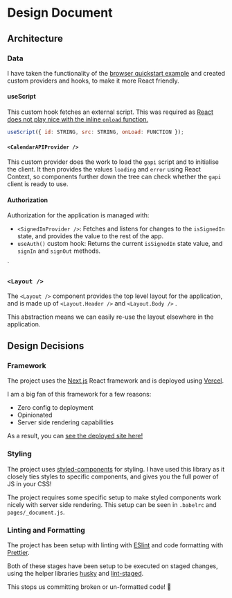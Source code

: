 # Design Document

## Architecture

### Data

I have taken the functionality of the [browser quickstart example](https://developers.google.com/calendar/quickstart/js) and created custom providers and hooks, to make it more React friendly.

#### useScript

This custom hook fetches an external script. This was required as [React does not play nice with the inline `onload` function.](https://github.com/facebook/react/issues/13863)

```javascript
useScript({ id: STRING, src: STRING, onLoad: FUNCTION });
```

#### `<CalendarAPIProvider />`

This custom provider does the work to load the `gapi` script and to initialise the client. It then provides the values `loading` and `error` using React Context, so components further down the tree can check whether the `gapi` client is ready to use.

#### Authorization
Authorization for the application is managed with:
- `<SignedInProvider />`: Fetches and listens for changes to the `isSignedIn` state, and provides the value to the rest of the app. 
- `useAuth()` custom hook: Returns the current `isSignedIn` state value, and `signIn` and `signOut` methods.

`
### `<Layout />`

The `<Layout />` component provides the top level layout for the application, and is made up of `<Layout.Header />` and `<Layout.Body />` .

This abstraction means we can easily re-use the layout elsewhere in the application.

## Design Decisions

### Framework

The project uses the [Next.js](https://nextjs.org/) React framework and is deployed using [Vercel](https://vercel.com/).

I am a big fan of this framework for a few reasons:

- Zero config to deployment
- Opinionated
- Server side rendering capabilities

As a result, you can [see the deployed site here!](https://bristol-to-toronto.vercel.app/)

### Styling

The project uses [styled-components](https://styled-components.com/) for styling. I have used this library as it closely ties styles to specific components, and gives you the full power of JS in your CSS!

The project requires some specific setup to make styled components work nicely with server side rendering. This setup can be seen in `.babelrc` and `pages/_document.js`.

### Linting and Formatting

The project has been setup with linting with [ESlint](https://eslint.org/) and code formatting with [Prettier](https://prettier.io/).

Both of these stages have been setup to be executed on staged changes, using the helper libraries [husky](https://github.com/typicode/husky) and [lint-staged](https://github.com/okonet/lint-staged).

This stops us committing broken or un-formatted code! 🎉
